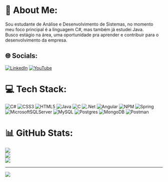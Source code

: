 # 💫 About Me:
Sou estudante de Análise e Desenvolvimento de Sistemas, no momento meu foco principal é a linguagem C#, mas também já estudei Java.<br>Busco estágio na área, uma oportunidade pra aprender e contribuir para o desenvolvimento da empresa.


## 🌐 Socials:
[![LinkedIn](https://img.shields.io/badge/LinkedIn-%230077B5.svg?logo=linkedin&logoColor=white)](https://linkedin.com/in/andre-silva366/) [![YouTube](https://img.shields.io/badge/YouTube-%23FF0000.svg?logo=YouTube&logoColor=white)](https://youtube.com/UCKskhPblXGtynE3jDgJZ-_g) 

# 💻 Tech Stack:
![C#](https://img.shields.io/badge/c%23-%23239120.svg?style=flat&logo=c-sharp&logoColor=white) ![CSS3](https://img.shields.io/badge/css3-%231572B6.svg?style=plastic&logo=css3&logoColor=white) ![HTML5](https://img.shields.io/badge/html5-%23E34F26.svg?style=plastic&logo=html5&logoColor=white) ![Java](https://img.shields.io/badge/java-%23ED8B00.svg?style=plastic&logo=java&logoColor=white) ![C](https://img.shields.io/badge/c-%2300599C.svg?style=plastic&logo=c&logoColor=white) ![.Net](https://img.shields.io/badge/.NET-5C2D91?style=plastic&logo=.net&logoColor=white) ![Angular](https://img.shields.io/badge/angular-%23DD0031.svg?style=plastic&logo=angular&logoColor=white) ![NPM](https://img.shields.io/badge/NPM-%23000000.svg?style=plastic&logo=npm&logoColor=white) ![Spring](https://img.shields.io/badge/spring-%236DB33F.svg?style=plastic&logo=spring&logoColor=white) ![MicrosoftSQLServer](https://img.shields.io/badge/Microsoft%20SQL%20Sever-CC2927?style=plastic&logo=microsoft%20sql%20server&logoColor=white) ![MySQL](https://img.shields.io/badge/mysql-%2300f.svg?style=plastic&logo=mysql&logoColor=white) ![Postgres](https://img.shields.io/badge/postgres-%23316192.svg?style=plastic&logo=postgresql&logoColor=white) ![MongoDB](https://img.shields.io/badge/MongoDB-%234ea94b.svg?style=plastic&logo=mongodb&logoColor=white) ![Postman](https://img.shields.io/badge/Postman-FF6C37?style=plastic&logo=postman&logoColor=white)
# 📊 GitHub Stats:
![](https://github-readme-stats.vercel.app/api?username=andrejava2022&theme=dark&hide_border=true&include_all_commits=false&count_private=false)<br/>
![](https://github-readme-streak-stats.herokuapp.com/?user=andrejava2022&theme=dark&hide_border=false)<br/>
![](https://github-readme-stats.vercel.app/api/top-langs/?username=andrejava2022&theme=dark&hide_border=false&include_all_commits=false&count_private=false&layout=compact)

---
[![](https://visitcount.itsvg.in/api?id=andrejava2022&icon=0&color=0)](https://visitcount.itsvg.in)
